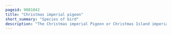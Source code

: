 ```yaml
---
pageid: 9081042
title: "Christmas imperial pigeon"
short_summary: "Species of bird"
description: "The Christmas imperial Pigeon or Christmas Island imperial Pigeon, also known as Black imperial Pigeon, Dusky imperial Pigeon, Wharton's imperial Pigeon, or burong pergam, is a large imperial Pigeon Endemic to Christmas Island in the northeastern indian Ocean. It has an overall grey-blue Colouration and Juveniles are duller than Adults. It makes a soft Purring Coo Sound and a deeper Whoo Sound comparable to a Cow Mooing. It lays one glossy white Egg per Brood, and is possibly somewhat colonial."
---
```

